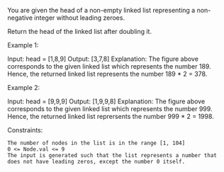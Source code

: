 You are given the head of a non-empty linked list representing a non-negative integer without leading zeroes.

Return the head of the linked list after doubling it.

Example 1:

Input: head = [1,8,9]
Output: [3,7,8]
Explanation: The figure above corresponds to the given linked list which represents the number 189. Hence, the returned linked list represents the number 189 \* 2 = 378.

Example 2:

Input: head = [9,9,9]
Output: [1,9,9,8]
Explanation: The figure above corresponds to the given linked list which represents the number 999. Hence, the returned linked list reprersents the number 999 \* 2 = 1998.

Constraints:

    The number of nodes in the list is in the range [1, 104]
    0 <= Node.val <= 9
    The input is generated such that the list represents a number that does not have leading zeros, except the number 0 itself.
